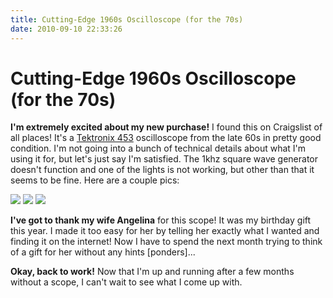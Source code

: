```yaml
---
title: Cutting-Edge 1960s Oscilloscope (for the 70s)
date: 2010-09-10 22:33:26
---
```


# Cutting-Edge 1960s Oscilloscope (for the 70s)

__I'm extremely excited about my new purchase!__  I found this on Craigslist of all places!  It's a [Tektronix 453](http://www.diyguitarist.com/TestEquipment/Tektronix453.htm) oscilloscope from the late 60s in pretty good condition.  I'm not going into a bunch of technical details about what I'm using it for, but let's just say I'm satisfied.  The 1khz square wave generator doesn't function and one of the lights is not working, but other than that it seems to be fine. Here are a couple pics:

<div class="text-center img-medium img-border">

[![](https://swharden.com/static/2010/09/10/probe_thumb.jpg)](https://swharden.com/static/2010/09/10/probe.jpg)
[![](https://swharden.com/static/2010/09/10/canned-3.5mhz_thumb.jpg)](https://swharden.com/static/2010/09/10/canned-3.5mhz.jpg)
[![](https://swharden.com/static/2010/09/10/tektronix_cutting_edge_thumb.jpg)](https://swharden.com/static/2010/09/10/tektronix_cutting_edge.jpg)

</div>

__I've got to thank my wife Angelina__ for this scope!  It was my birthday gift this year.  I made it too easy for her by telling her exactly what I wanted and finding it on the internet!  Now I have to spend the next month trying to think of a gift for her without any hints [ponders]...

__Okay, back to work!__ Now that I'm up and running after a few months without a scope, I can't wait to see what I come up with.